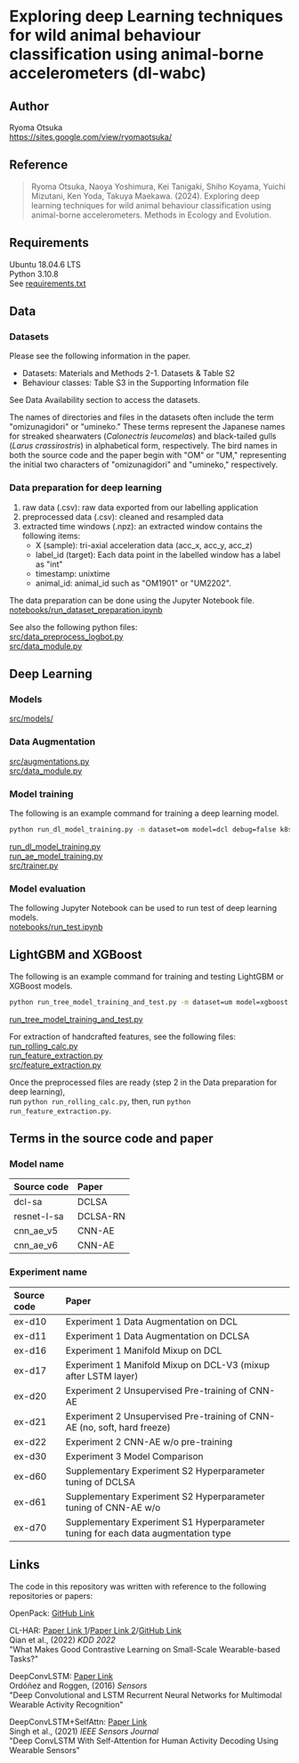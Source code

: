 # Exploring deep Learning techniques for wild animal behaviour classification using animal-borne accelerometers (dl-wabc)

## Author
Ryoma Otsuka  
https://sites.google.com/view/ryomaotsuka/

## Reference

> Ryoma Otsuka, Naoya Yoshimura, Kei Tanigaki, Shiho Koyama, Yuichi Mizutani, Ken Yoda, Takuya Maekawa. (2024). Exploring deep learning techniques for wild animal behaviour classification using animal-borne accelerometers. Methods in Ecology and Evolution.


## Requirements

Ubuntu 18.04.6 LTS  
Python 3.10.8  
See [requirements.txt](requirements.txt)
  
<!-- <br> -->
  
## Data

### Datasets

Please see the following information in the paper.     
- Datasets: Materials and Methods 2-1. Datasets & Table S2    
- Behaviour classes: Table S3 in the Supporting Information file  

See Data Availability section to access the datasets.

The names of directories and files in the datasets often include the term "omizunagidori" or "umineko." These terms represent the Japanese names for streaked shearwaters (_Calonectris leucomelas_) and black-tailed gulls (_Larus crassirostris_) in alphabetical form, respectively. The bird names in both the source code and the paper begin with "OM" or "UM," representing the initial two characters of "omizunagidori" and "umineko," respectively.


### Data preparation for deep learning
1. raw data (.csv): raw data exported from our labelling application
2. preprocessed data (.csv): cleaned and resampled data
3. extracted time windows (.npz): an extracted window contains the following items: 
    * X (sample): tri-axial acceleration data (acc_x, acc_y, acc_z)
    * label_id (target): Each data point in the labelled window has a label as "int"
    * timestamp: unixtime
    * animal_id: animal_id such as "OM1901" or "UM2202".

The data preparation can be done using the Jupyter Notebook file.    
[notebooks/run_dataset_preparation.ipynb](notebooks/run_dataset_preparation.ipynb)

See also the following python files:  
[src/data_preprocess_logbot.py](src/data_preprocess_logbot.py)  
[src/data_module.py](src/data_module.py)
  
<!-- <br> -->
  
## Deep Learning

### Models
[src/models/](src/models/)

### Data Augmentation
[src/augmentations.py](src/augmentations.py)  
[src/data_module.py](src/data_module.py)

### Model training

The following is an example command for training a deep learning model.  
```bash
python run_dl_model_training.py -m dataset=om model=dcl debug=false k8s=false seed=0 train.cuda=0 
```
  
[run_dl_model_training.py](run_dl_model_training.py)  
[run_ae_model_training.py](run_ae_model_training.py)  
[src/trainer.py](src/trainer.py)  

### Model evaluation
The following Jupyter Notebook can be used to run test of deep learning models.  
[notebooks/run_test.ipynb](notebooks/run_test.ipynb)  
  
<!-- <br> -->
  
## LightGBM and XGBoost

The following is an example command for training and testing LightGBM or XGBoost models.    
```bash
python run_tree_model_training_and_test.py -m dataset=um model=xgboost debug=false seed=0 train.cuda=0 
```
  
[run_tree_model_training_and_test.py](run_tree_model_training_and_test.py)   

For extraction of handcrafted features, see the following files:   
[run_rolling_calc.py](run_rolling_calc.py)    
[run_feature_extraction.py](run_feature_extraction.py)   
[src/feature_extraction.py](src/feature_extraction.py)   

Once the preprocessed files are ready (step 2 in the Data preparation for deep learning),  
run ```python run_rolling_calc.py```, then, run ```python run_feature_extraction.py```.
  
<!-- <br> -->
  
## Terms in the source code and paper

### Model name
| Source code | Paper    |
| :---        | :----    |
| dcl-sa      | DCLSA    |
| resnet-l-sa | DCLSA-RN | 
| cnn_ae_v5   | CNN-AE   |
| cnn_ae_v6   | CNN-AE   |

### Experiment name
| Source code | Paper    |
| :---        | :----    |
| ex-d10      | Experiment 1 Data Augmentation on DCL    |
| ex-d11      | Experiment 1 Data Augmentation on DCLSA  |
| ex-d16      | Experiment 1 Manifold Mixup on DCL       |
| ex-d17      | Experiment 1 Manifold Mixup on DCL-V3 (mixup after LSTM layer)   |
| ex-d20      | Experiment 2 Unsupervised Pre-training of CNN-AE   |
| ex-d21      | Experiment 2 Unsupervised Pre-training of CNN-AE (no, soft, hard freeze)   |
| ex-d22      | Experiment 2 CNN-AE w/o pre-training    |
| ex-d30      | Experiment 3 Model Comparison   |
| ex-d60      | Supplementary Experiment S2 Hyperparameter tuning of DCLSA   |
| ex-d61      | Supplementary Experiment S2 Hyperparameter tuning of CNN-AE w/o   |
| ex-d70      | Supplementary Experiment S1 Hyperparameter tuning for each data augmentation type   |
  
<!-- <br> -->
  
## Links
The code in this repository was written with reference to the following repositories or papers:   

OpenPack: [GitHub Link](https://github.com/open-pack/openpack-torch)   
   
CL-HAR: [Paper Link 1](https://dl.acm.org/doi/10.1145/3534678.3539134)/[Paper Link 2](https://arxiv.org/abs/2202.05998)/[GitHub Link](https://github.com/Tian0426/CL-HAR)    
Qian et al., (2022) *KDD 2022*  
 "What Makes Good Contrastive Learning on Small-Scale Wearable-based Tasks?"  

  
DeepConvLSTM: [Paper Link](https://www.mdpi.com/1424-8220/16/1/115/htm)    
Ordóñez and Roggen, (2016) *Sensors*  
"Deep Convolutional and LSTM Recurrent Neural Networks for Multimodal Wearable Activity Recognition"  

  
DeepConvLSTM+SelfAttn: [Paper Link](https://ieeexplore.ieee.org/document/9296308)   
Singh et al., (2021) *IEEE Sensors Journal*  
"Deep ConvLSTM With Self-Attention for Human Activity Decoding Using Wearable Sensors"  